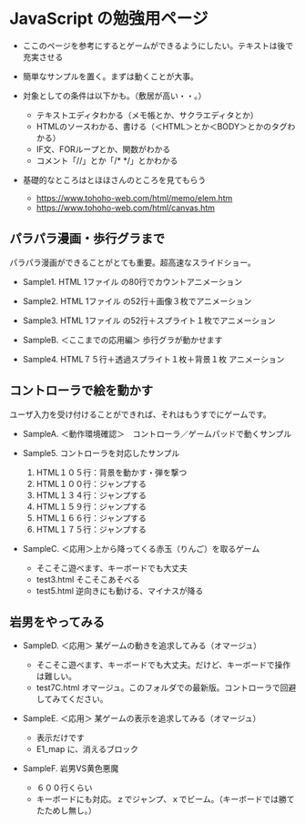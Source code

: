 
# JavaScript の勉強用ページ

- ここのページを参考にするとゲームができるようにしたい。テキストは後で充実させる
- 簡単なサンプルを置く。まずは動くことが大事。

- 対象としての条件は以下かも。（敷居が高い・・。）
    - テキストエディタわかる（メモ帳とか、サクラエディタとか）
    - HTMLのソースわかる、書ける（＜HTML＞とか＜BODY＞とかのタグわかる）
    - IF文、FORループとか、関数がわかる
    - コメント「//」とか「/* */」とかわかる
- 基礎的なところはとほほさんのところを見てもらう
    - https://www.tohoho-web.com/html/memo/elem.htm
    - https://www.tohoho-web.com/html/canvas.htm

## パラパラ漫画・歩行グラまで

パラパラ漫画ができることがとても重要。超高速なスライドショー。
- Sample1. HTML 1ファイル の80行でカウントアニメーション
- Sample2. HTML 1ファイル の52行＋画像３枚でアニメーション
- Sample3. HTML 1ファイル の52行＋スプライト１枚でアニメーション

- SampleB. ＜ここまでの応用編＞ 歩行グラが動かせます

- Sample4. HTML７５行＋透過スプライト１枚＋背景１枚 アニメーション

## コントローラで絵を動かす

ユーザ入力を受け付けることができれば、それはもうすでにゲームです。

- SampleA. ＜動作環境確認＞　コントローラ／ゲームパッドで動くサンプル

- Sample5. コントローラを対応したサンプル
    1. HTML１０５行：背景を動かす・弾を撃つ
    2. HTML１００行：ジャンプする
    3. HTML１３４行：ジャンプする
    4. HTML１５９行：ジャンプする
    5. HTML１６６行：ジャンプする
    6. HTML１７５行：ジャンプする

- SampleC. ＜応用＞上から降ってくる赤玉（りんご）を取るゲーム
    - そこそこ遊べます、キーボードでも大丈夫
    - test3.html そこそこあそべる
    - test5.html 逆向きにも動ける、マイナスが降る

## 岩男をやってみる

- SampleD. ＜応用＞ 某ゲームの動きを追求してみる（オマージュ）
    - そこそこ遊べます、キーボードでも大丈夫。だけど、キーボードで操作は難しい。
    - test7C.html オマージュ。このフォルダでの最新版。コントローラで回避してみてください。
- SampleE. ＜応用＞ 某ゲームの表示を追求してみる（オマージュ）
    - 表示だけです
    - E1_map に、消えるブロック

- SampleF. 岩男VS黄色悪魔
    - ６００行くらい
    - キーボードにも対応。ｚでジャンプ、ｘでビーム。（キーボードでは勝てたためし無し。）

